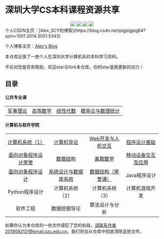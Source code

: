 # 深圳大学CS本科课程资源共享

<div align="center">
    <a href="https://github.com/Alex-Shen1121/SZU_Learning_Resource"> <img src="https://badgen.net/github/stars/Alex-Shen1121/SZU_Learning_Resource?icon=github&color=4ab8a1"></a>
    <a href="https://github.com/Alex-Shen1121/SZU_Learning_Resource"> <img src="https://badgen.net/github/forks/Alex-Shen1121/SZU_Learning_Resource?icon=github&color=4ab8a1"></a>
    <a href="https://github.com/Alex-Shen1121/SZU_Learning_Resource"> <img src="https://img.shields.io/github/repo-size/Alex-Shen1121/SZU_Learning_Resource"></a>
    <a href="https://github.com/Alex-Shen1121/SZU_Learning_Resource"> <img src="https://img.shields.io/github/contributors/Alex-Shen1121/SZU_Learning_Resource"></a>
</div>
个人CSDN主页：[Alex_SCY的博客](https://blog.csdn.net/pigpigpig64?spm=1001.2014.3001.5343)

个人博客主页：[Alex's Blog](http://www.codingshen.com)



本仓库记录了一些个人在深圳大学计算机系的本科学习资料。

不论对您是否有帮助，欢迎star与fork本仓库，你的star是我更新的动力！

## 目录

#### 公共专业课

|                                                  |                     |  |  |
| :-----------: | :--------------------------: | :------: | :--------------: |
| [军事理论](https://github.com/Alex-Shen1121/SZU_Learning_Resource/tree/main/%E5%85%AC%E5%85%B1%E4%B8%93%E4%B8%9A%E8%AF%BE/%E5%86%9B%E4%BA%8B%E7%90%86%E8%AE%BA) | [高等数学](https://github.com/Alex-Shen1121/SZU_Learning_Resource/tree/main/%E5%85%AC%E5%85%B1%E4%B8%93%E4%B8%9A%E8%AF%BE/%E9%AB%98%E7%AD%89%E6%95%B0%E5%AD%A6) | [线性代数](https://github.com/Alex-Shen1121/SZU_Learning_Resource/tree/main/%E5%85%AC%E5%85%B1%E4%B8%93%E4%B8%9A%E8%AF%BE/%E7%BA%BF%E6%80%A7%E4%BB%A3%E6%95%B0)      |   [概率论与数理统计]()          |

#### 计算机与软件学院

|  |  |  |  |
| :---: | :----: | :---: | :----: |
| [计算机系统（1）](https://github.com/Alex-Shen1121/SZU_Learning_Resource/tree/main/%E8%AE%A1%E7%AE%97%E6%9C%BA%E4%B8%8E%E8%BD%AF%E4%BB%B6%E5%AD%A6%E9%99%A2/%E8%AE%A1%E7%AE%97%E6%9C%BA%E7%B3%BB%E7%BB%9F(1)) | [计算机导论](https://github.com/Alex-Shen1121/SZU_Learning_Resource/tree/main/%E8%AE%A1%E7%AE%97%E6%9C%BA%E4%B8%8E%E8%BD%AF%E4%BB%B6%E5%AD%A6%E9%99%A2/%E8%AE%A1%E7%AE%97%E6%9C%BA%E5%AF%BC%E8%AE%BA) | [Web开发与人机交互](https://github.com/Alex-Shen1121/SZU_Learning_Resource/tree/main/%E8%AE%A1%E7%AE%97%E6%9C%BA%E4%B8%8E%E8%BD%AF%E4%BB%B6%E5%AD%A6%E9%99%A2/Web%E5%BC%80%E5%8F%91%E5%8F%8A%E4%BA%BA%E6%9C%BA%E4%BA%A4%E4%BA%92%E5%AF%BC%E8%AE%BA) | [程序设计基础](https://github.com/Alex-Shen1121/SZU_Learning_Resource/tree/main/计算机与软件学院/程序设计基础) |
| [面向对象程序设计荣誉](https://github.com/Alex-Shen1121/SZU_Learning_Resource/tree/main/%E8%AE%A1%E7%AE%97%E6%9C%BA%E4%B8%8E%E8%BD%AF%E4%BB%B6%E5%AD%A6%E9%99%A2/%E9%9D%A2%E5%90%91%E5%AF%B9%E8%B1%A1%E7%A8%8B%E5%BA%8F%E8%AE%BE%E8%AE%A1%EF%BC%88%E8%8D%A3%E8%AA%89%EF%BC%89)|[数据结构](https://github.com/Alex-Shen1121/SZU_Learning_Resource/tree/main/计算机与软件学院/数据结构)|[离散数学](https://github.com/Alex-Shen1121/SZU_Learning_Resource/tree/main/计算机与软件学院/离散数学)|[移动设备交互及应用](https://github.com/Alex-Shen1121/SZU_Learning_Resource/tree/main/计算机与软件学院/移动设备交互应用)|
| [面向对象程序设计](https://github.com/Alex-Shen1121/SZU_Learning_Resource/tree/main/计算机与软件学院/面向对象程序设计) |[系统设计与数据库系统](https://github.com/Alex-Shen1121/SZU_Learning_Resource/tree/main/计算机与软件学院/系统设计与数据库系统)|[数据结构（荣誉课）](https://github.com/Alex-Shen1121/SZU_Learning_Resource/tree/main/计算机与软件学院/数据结构（荣誉课）)|Java程序设计|
| Python程序设计 |计算机系统（2）|计算机系统（3）|计算机游戏开发|
| 软件工程 |数据挖掘导论|算法设计与分析||




如果你认为本仓库的一些文件侵犯了您的权益，请联系作者2019092121@email.szu.edu.cn。我们将会从仓库中彻底清除这些文件。

